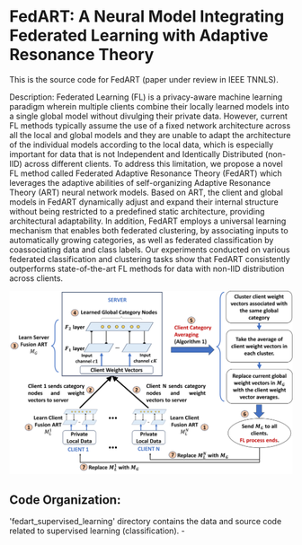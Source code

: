 # FedART: A Neural Model Integrating Federated Learning with Adaptive Resonance Theory
This is the source code for FedART (paper under review in IEEE TNNLS).

Description: Federated Learning (FL) is a privacy-aware machine learning paradigm wherein multiple clients combine their locally learned models into a single global model without divulging their private data. However, current FL methods typically assume the use of a fixed network architecture across all the local and global models and they are unable to adapt the architecture of the individual models according to the local data, which is especially important for data that is not Independent and Identically Distributed (non-IID) across different clients. To address this limitation, we propose a novel FL method called Federated Adaptive Resonance Theory (FedART) which leverages the adaptive abilities of self-organizing Adaptive Resonance Theory (ART) neural network models. Based on ART, the client and global models in FedART dynamically adjust and expand their internal structure without being restricted to a predefined static architecture, providing architectural adaptability. In addition, FedART employs a universal learning mechanism that enables both federated clustering, by associating inputs to automatically growing categories, as well as federated classification by coassociating data and class labels. Our experiments conducted on various federated classification and clustering tasks show that FedART consistently outperforms state-of-the-art FL methods for data with non-IID distribution across clients.

![FedART Federated Learning Architecture](FedART.png)

## Code Organization:
'fedart_supervised_learning' directory contains the data and source code related to supervised learning (classification).
     - 
